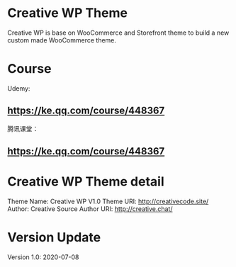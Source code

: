 # Creative WP Theme
Creative WP is base on WooCommerce and Storefront theme to build a new custom made WooCommerce theme.

# Course
Udemy:
<h2><a href="https://ke.qq.com/course/448367?tuin=b26eb164" target="_blank">https://ke.qq.com/course/448367</a></h2>

腾讯课堂：
<h2><a href="https://ke.qq.com/course/448367?tuin=b26eb164" target="_blank">https://ke.qq.com/course/448367</a></h2>

# Creative WP Theme detail
Theme Name:   Creative WP V1.0
Theme URI:    http://creativecode.site/
Author:       Creative Source
Author URI:   http://creative.chat/

# Version Update
Version 1.0: 2020-07-08